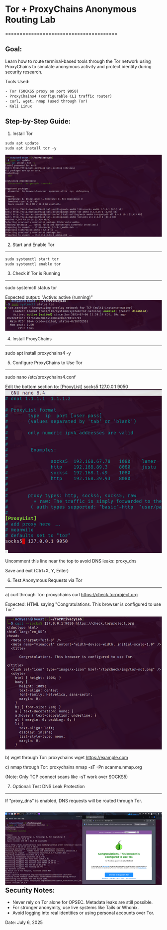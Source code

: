 # Tor + ProxyChains Anonymous Routing Lab
=======================================

Goal:
-----
Learn how to route terminal-based tools through the Tor network using ProxyChains
to simulate anonymous activity and protect identity during security research.

Tools Used:
```
- Tor (SOCKS5 proxy on port 9050)
- ProxyChains4 (configurable CLI traffic router)
- curl, wget, nmap (used through Tor)
- Kali Linux
```
Step-by-Step Guide:
-------------------

1. Install Tor
```
sudo apt update
sudo apt install tor -y
```
![Tor Network Setup](https://raw.githubusercontent.com/mchyasn/cyber-Projs-beginner-to-advanced/main/BeginnerProjects/TorPrivacyLab/screenshots/1.png)

2. Start and Enable Tor
-----------------------
```
sudo systemctl start tor
sudo systemctl enable tor
```
3. Check if Tor is Running
--------------------------
sudo systemctl status tor

Expected output: "Active: active (running)"
![Tor Connection Established](https://raw.githubusercontent.com/mchyasn/cyber-Projs-beginner-to-advanced/main/BeginnerProjects/TorPrivacyLab/screenshots/2.png)

4. Install ProxyChains
----------------------
sudo apt install proxychains4 -y

5. Configure ProxyChains to Use Tor
-----------------------------------
sudo nano /etc/proxychains4.conf

Edit the bottom section to:
[ProxyList]
socks5  127.0.0.1 9050
![Tor Privacy Verification](https://raw.githubusercontent.com/mchyasn/cyber-Projs-beginner-to-advanced/main/BeginnerProjects/TorPrivacyLab/screenshots/5.png)

Uncomment this line near the top to avoid DNS leaks:
proxy_dns

Save and exit (Ctrl+X, Y, Enter)

6. Test Anonymous Requests via Tor
----------------------------------

a) curl through Tor:
proxychains curl https://check.torproject.org

Expected: HTML saying "Congratulations. This browser is configured to use Tor."

![Tor Network Test](https://raw.githubusercontent.com/mchyasn/cyber-Projs-beginner-to-advanced/main/BeginnerProjects/TorPrivacyLab/screenshots/3.png)

b) wget through Tor:
proxychains wget https://example.com


c) nmap through Tor:
proxychains nmap -sT -Pn scanme.nmap.org

(Note: Only TCP connect scans like -sT work over SOCKS5)

7. Optional: Test DNS Leak Protection
-------------------------------------
If "proxy_dns" is enabled, DNS requests will be routed through Tor.

![Tor Anonymity Check](https://raw.githubusercontent.com/mchyasn/cyber-Projs-beginner-to-advanced/main/BeginnerProjects/TorPrivacyLab/screenshots/4.png)
Security Notes:
---------------
- Never rely on Tor alone for OPSEC. Metadata leaks are still possible.
- For stronger anonymity, use live systems like Tails or Whonix.
- Avoid logging into real identities or using personal accounts over Tor.

Date: July 6, 2025
